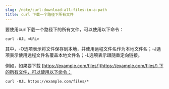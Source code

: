 ```yaml
---
slug: /note/curl-download-all-files-in-a-path
title: curl 下载一个路径下所有文件
---
```

要使用curl下载一个路径下的所有文件，可以使用以下命令：

```
curl -OJL <URL>
```

其中，-O选项表示将文件保存到本地，并使用远程文件名作为本地文件名；-J选项表示使用远程文件名覆盖本地文件名；-L选项表示跟随重定向链接。

例如，如果要下载 [https://example.com/files/](https://example.com/files/) 下的所有文件，可以使用以下命令：

```
curl -OJL https://example.com/files/*
```


